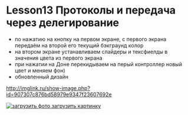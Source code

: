 # Lesson13 Протоколы и передача через делегирование
- по нажатию на кнопку на первом экране, с первого экрана передаём на второй его текущий бэкграунд колор 
- на втором экране устанавливаем слайдеры и тексфиелды в значения цвета из первого экрана
- при нажатии на Доне перекидываем на перый контроллер новый цвет и меняем фон)
- обновленный дизайн

http://imglink.ru/show-image.php?id=907307c876bd58979e9347f23607692e

<a href='http://imglink.ru/show-image.php?id=907307c876bd58979e9347f23607692e'> <img src='http://imglink.ru/thumbnails/19-02-21/31bb4bdcb9874eec222dc208c5d45956.jpg' alt='загрузить фото,загрузить картинку' border='0'> </a>

